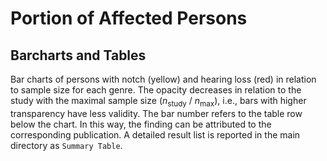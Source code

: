 # Portion of Affected Persons
## Barcharts and Tables

Bar charts of persons with notch (yellow) and hearing loss (red) in relation to sample size for each genre. The opacity decreases in relation to the study with the maximal sample size (_n_<sub>study</sub> / _n_<sub>max</sub>), i.e., bars with higher transparency have less validity. The bar number refers to the table row below the chart. In this way, the finding can be attributed to the corresponding publication. A detailed result list is reported in the main directory as `Summary Table`.

